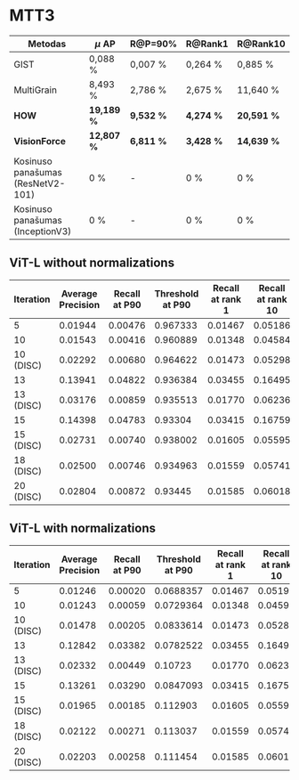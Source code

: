# MTT3

| **Metodas**                       | **$\mu$ AP**  | **R@P=90\%** | **R@Rank1**  | **R@Rank10**  |
|-----------------------------------|---------------|--------------|--------------|---------------|
| GIST                              | 0,088 \%      | 0,007 \%     | 0,264 \%     | 0,885 \%      |
| MultiGrain                        | 8,493 \%      | 2,786 \%     | 2,675 \%     | 11,640 \%     |
| **HOW**                           | **19,189 \%** | **9,532 \%** | **4,274 \%** | **20,591 \%** |
| **VisionForce**                   | **12,807 \%** | **6,811 \%** | **3,428 \%** | **14,639 \%** |
| Kosinuso panašumas (ResNetV2-101) | 0 \%          | -            | 0 \%         | 0 \%          |
| Kosinuso panašumas (InceptionV3)  | 0 \%          | -            | 0 \%         | 0 \%          |


## ViT-L without normalizations

| **Iteration** | **Average Precision** | **Recall at P90** | **Threshold at P90** | **Recall at rank 1** | **Recall at rank 10** |
|---------------|-----------------------|-------------------|----------------------|----------------------|-----------------------|
| 5             | 0.01944               | 0.00476           | 0.967333             | 0.01467              | 0.05186               |
| 10            | 0.01543               | 0.00416           | 0.960889             | 0.01348              | 0.04584               |
| 10 (DISC)     | 0.02292               | 0.00680           | 0.964622             | 0.01473              | 0.05298               |
| 13            | 0.13941               | 0.04822           | 0.936384             | 0.03455              | 0.16495               |
| 13 (DISC)     | 0.03176               | 0.00859           | 0.935513             | 0.01770              | 0.06236               |
| 15            | 0.14398               | 0.04783           | 0.93304              | 0.03415              | 0.16759               |
| 15 (DISC)     | 0.02731               | 0.00740           | 0.938002             | 0.01605              | 0.05595               |
| 18 (DISC)     | 0.02500               | 0.00746           | 0.934963             | 0.01559              | 0.05741               |
| 20 (DISC)     | 0.02804               | 0.00872           | 0.93445              | 0.01585              | 0.06018               |

## ViT-L with normalizations

| **Iteration** | **Average Precision** | **Recall at P90** | **Threshold at P90** | **Recall at rank 1** | **Recall at rank 10** |
|---------------|-----------------------|-------------------|----------------------|----------------------|-----------------------|
| 5             | 0.01246               | 0.00020           | 0.0688357            | 0.01467              | 0.05192               |
| 10            | 0.01243               | 0.00059           | 0.0729364            | 0.01348              | 0.04591               |
| 10 (DISC)     | 0.01478               | 0.00205           | 0.0833614            | 0.01473              | 0.05285               |
| 13            | 0.12842               | 0.03382           | 0.0782522            | 0.03455              | 0.16495               |
| 13 (DISC)     | 0.02332               | 0.00449           | 0.10723              | 0.01770              | 0.06236               |
| 15            | 0.13261               | 0.03290           | 0.0847093            | 0.03415              | 0.16759               |
| 15 (DISC)     | 0.01965               | 0.00185           | 0.112903             | 0.01605              | 0.05595               |
| 18 (DISC)     | 0.02122               | 0.00271           | 0.113037             | 0.01559              | 0.05747               |
| 20 (DISC)     | 0.02203               | 0.00258           | 0.111454             | 0.01585              | 0.06018               |